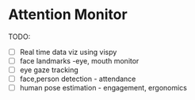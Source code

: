# Attention Monitor

TODO:

- [ ] Real time data viz using vispy
- [ ] face landmarks -eye, mouth monitor
- [ ] eye gaze tracking
- [ ] face,person detection - attendance
- [ ] human pose estimation - engagement, ergonomics
